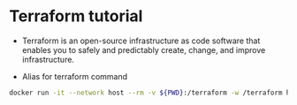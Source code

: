 # Terraform tutorial
-  Terraform is an open-source infrastructure as code software that enables you to safely and predictably create, change, and improve infrastructure.

- Alias for terraform command
```bash
docker run -it --network host --rm -v ${PWD}:/terraform -w /terraform hashicorp/terraform
```

